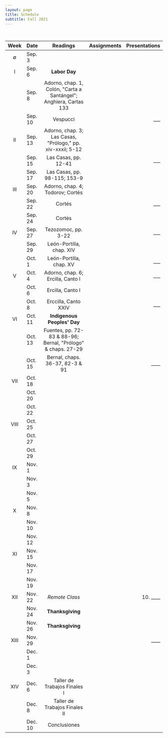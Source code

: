 ```yaml
---
layout: page
title: Schedule
subtitle: Fall 2021
---
```


<br>

| Week | Date | Readings | Assignments | Presentations |
|:------:|:------|:--------:|:------:|----:|
| ∅   | Sep. 3   |  
|  I  | Sep. 6   | **Labor Day** |
|     | Sep. 8   | Adorno, chap. 1, Colón, "Carta a Santángel"; Anghiera, Cartas 133
|     | Sep. 10  | Vespucci | | ___
|  II | Sep. 13  | Adorno, chap. 3; Las Casas, "Prólogo," pp. xiv-xxxii; 5-12 | | 
|     | Sep. 15  | Las Casas, pp. 12-41 | |  ___
|     | Sep. 17  | Las Casas, pp. 98-115; 153-9 
| III | Sep. 20  | Adorno, chap. 4; Todorov; Cortés | | 
|     | Sep. 22  | Cortés | | ___
|     | Sep. 24  | Cortés
| IV  | Sep. 27  | Tezozomoc, pp. 3-22  | | ___
|     | Sep. 29  | León-Portilla, chap. XIV |
|     | Oct. 1   | León-Portilla, chap. XV | | ___
| V   | Oct. 4   | Adorno, chap. 6; Ercilla, Canto I | | ___
|     | Oct. 6   | Ercilla, Canto I
|     | Oct. 8   | Erccilla, Canto XXIV | | ___
| VI  | Oct. 11  | **Indigenous Peoples' Day** 
|     | Oct. 13  | Fuentes, pp. 72-83 & 88-96; Bernal, "Prólogo" & chaps. 27-29
|     | Oct. 15  | Bernal, chaps. 36-37, 82-3 & 91 | | ____
| VII | Oct. 18  |    | | 
|     | Oct. 20  | 
|     | Oct. 22  | 
| VIII| Oct. 25  |    | | 
|     | Oct. 27  | 
|     | Oct. 29  | 
| IX  | Nov. 1   |    | | 
|     | Nov. 3   | 
|     | Nov. 5   | 
| X   | Nov. 8   |    | | 
|     | Nov. 10  | 
|     | Nov. 12  | 
| XI  | Nov. 15  |    | | 
|     | Nov. 17  | 
|     | Nov. 19  | 
| XII | Nov. 22  | *Remote Class*   | | 10. ____
|     | Nov. 24  | **Thanksgiving**
|     | Nov. 26  | **Thanksgiving**
|XIII | Nov. 29  |    | | ____
|     | Dec. 1   | 
|     | Dec. 3   | 
| XIV | Dec. 6   | Taller de Trabajos Finales I
|     | Dec. 8   | Taller de Trabajos Finales II
|     | Dec. 10  | Conclusiones 
